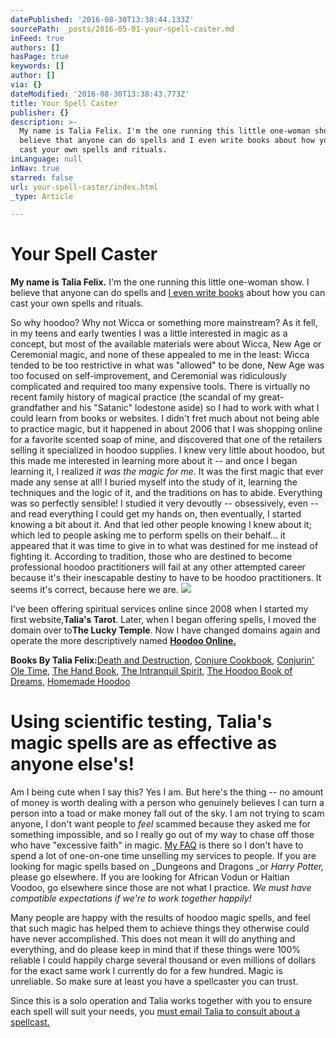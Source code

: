 ```yaml
---
datePublished: '2016-08-30T13:38:44.133Z'
sourcePath: _posts/2016-05-01-your-spell-caster.md
inFeed: true
authors: []
hasPage: true
keywords: []
author: []
via: {}
dateModified: '2016-08-30T13:38:43.773Z'
title: Your Spell Caster
publisher: {}
description: >-
  My name is Talia Felix. I'm the one running this little one-woman show. I
  believe that anyone can do spells and I even write books about how you can
  cast your own spells and rituals.
inLanguage: null
inNav: true
starred: false
url: your-spell-caster/index.html
_type: Article

---
```

# Your Spell Caster

**My name is Talia Felix.** I'm the one running this little one-woman show. I believe that anyone can do spells and [I even write books][0] about how you can cast your own spells and rituals.

So why hoodoo? Why not Wicca or something more mainstream? As it fell, in my teens and early twenties I was a little interested in magic as a concept, but most of the available materials were about Wicca, New Age or Ceremonial magic, and none of these appealed to me in the least: Wicca tended to be too restrictive in what was "allowed" to be done, New Age was too focused on self-improvement, and Ceremonial was ridiculously complicated and required too many expensive tools. There is virtually no recent family history of magical practice (the scandal of my great-grandfather and his "Satanic" lodestone aside) so I had to work with what I could learn from books or websites. I didn't fret much about not being able to practice magic, but it happened in about 2006 that I was shopping online for a favorite scented soap of mine, and discovered that one of the retailers selling it specialized in hoodoo supplies. I knew very little about hoodoo, but this made me interested in learning more about it -- and once I began learning it, I realized _it was the magic for me._ It was the first magic that ever made any sense at all! I buried myself into the study of it, learning the techniques and the logic of it, and the traditions on has to abide. Everything was so perfectly sensible! I studied it very devoutly -- obsessively, even -- and read everything I could get my hands on, then eventually, I started knowing a bit about it. And that led other people knowing I knew about it; which led to people asking me to perform spells on their behalf... it appeared that it was time to give in to what was destined for me instead of fighting it. According to tradition, those who are destined to become professional hoodoo practitioners will fail at any other attempted career because it's their inescapable destiny to have to be hoodoo practitioners. It seems it's correct, because here we are.
![](https://s3-us-west-2.amazonaws.com/the-grid-img/p/bd4b894195839f3e79907f392c85dcb4eb7e15c4.jpg)

I've been offering spiritual services online since 2008 when I started my first website,**Talia's Tarot**. Later, when I began offering spells, I moved the domain over to**The Lucky Temple**. Now I have changed domains again and operate the more descriptively named **[Hoodoo Online.][1]**

**Books By Talia Felix:**[Death and Destruction][2], [Conjure Cookbook][3], [Conjurin' Ole Time][4], [The Hand Book][5], [The Intranquil Spirit][6], [The Hoodoo Book of Dreams][7], [Homemade Hoodoo][8]

# Using scientific testing, Talia's magic spells are as effective as anyone else's!

Am I being cute when I say this? Yes I am. But here's the thing -- no amount of money is worth dealing with a person who genuinely believes I can turn a person into a toad or make money fall out of the sky. I am not trying to scam anyone, I don't want people to _feel_ scammed because they asked me for something impossible, and so I really go out of my way to chase off those who have "excessive faith" in magic. [My FAQ][9] is there so I don't have to spend a lot of one-on-one time unselling my services to people. If you are looking for magic spells based on _Dungeons and Dragons _or _Harry Potter,_ please go elsewhere. If you are looking for African Vodun or Haitian Voodoo, go elsewhere since those are not what I practice. _We must have compatible expectations if we're to work together happily!_

Many people are happy with the results of hoodoo magic spells, and feel that such magic has helped them to achieve things they otherwise could have never accomplished. This does not mean it will do anything and everything, and do please keep in mind that if these things were 100% reliable I could happily charge several thousand or even millions of dollars for the exact same work I currently do for a few hundred. Magic is unreliable. So make sure at least you have a spellcaster you can trust.

Since this is a solo operation and Talia works together with you to ensure each spell will suit your needs, you [must email Talia to consult about a spellcast.][10]

[0]: https://www.amazon.com/s/ref=as_li_ss_tl?url=search-alias=aps&field-keywords=talia+felix&linkCode=ll2&tag=talstar-20&linkId=3621f084381a757d8cf931d5963817dc
[1]: www.hoodoo-online.com
[2]: http://amzn.to/1XKz1qi
[3]: http://amzn.to/1Y0fgvx
[4]: http://amzn.to/1PdZwD8
[5]: http://amzn.to/1WufdbB
[6]: http://amzn.to/1THEn0D
[7]: http://amzn.to/1RHdurz
[8]: http://amzn.to/1RHdeZw
[9]: http://hoodoo-online.com/frequently-asked-questions-faq/
[10]: mailto:taliastarot@gmail.com